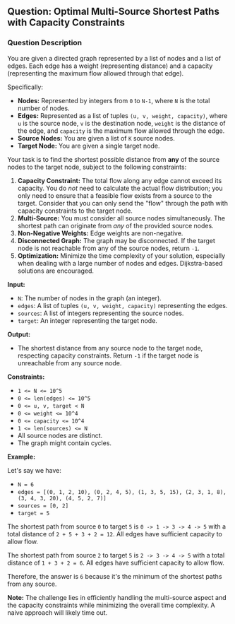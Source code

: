 ## Question: Optimal Multi-Source Shortest Paths with Capacity Constraints

### Question Description

You are given a directed graph represented by a list of nodes and a list of edges. Each edge has a weight (representing distance) and a capacity (representing the maximum flow allowed through that edge).

Specifically:

*   **Nodes:** Represented by integers from `0` to `N-1`, where `N` is the total number of nodes.
*   **Edges:** Represented as a list of tuples `(u, v, weight, capacity)`, where `u` is the source node, `v` is the destination node, `weight` is the distance of the edge, and `capacity` is the maximum flow allowed through the edge.
*   **Source Nodes:** You are given a list of `K` source nodes.
*   **Target Node:** You are given a single target node.

Your task is to find the shortest possible distance from **any** of the source nodes to the target node, subject to the following constraints:

1.  **Capacity Constraint:** The total flow along any edge cannot exceed its capacity. You do *not* need to calculate the actual flow distribution; you only need to ensure that a feasible flow exists from a source to the target.  Consider that you can only send the "flow" through the path with capacity constraints to the target node.
2.  **Multi-Source:** You must consider all source nodes simultaneously. The shortest path can originate from *any* of the provided source nodes.
3.  **Non-Negative Weights:** Edge weights are non-negative.
4.  **Disconnected Graph:** The graph may be disconnected. If the target node is not reachable from any of the source nodes, return `-1`.
5.  **Optimization:** Minimize the time complexity of your solution, especially when dealing with a large number of nodes and edges.  Dijkstra-based solutions are encouraged.

**Input:**

*   `N`: The number of nodes in the graph (an integer).
*   `edges`: A list of tuples `(u, v, weight, capacity)` representing the edges.
*   `sources`: A list of integers representing the source nodes.
*   `target`: An integer representing the target node.

**Output:**

*   The shortest distance from any source node to the target node, respecting capacity constraints. Return `-1` if the target node is unreachable from any source node.

**Constraints:**

*   `1 <= N <= 10^5`
*   `0 <= len(edges) <= 10^5`
*   `0 <= u, v, target < N`
*   `0 <= weight <= 10^4`
*   `0 <= capacity <= 10^4`
*   `1 <= len(sources) <= N`
*   All source nodes are distinct.
*   The graph might contain cycles.

**Example:**

Let's say we have:

*   `N = 6`
*   `edges = [(0, 1, 2, 10), (0, 2, 4, 5), (1, 3, 5, 15), (2, 3, 1, 8), (3, 4, 3, 20), (4, 5, 2, 7)]`
*   `sources = [0, 2]`
*   `target = 5`

The shortest path from source `0` to target `5` is `0 -> 1 -> 3 -> 4 -> 5` with a total distance of `2 + 5 + 3 + 2 = 12`. All edges have sufficient capacity to allow flow.

The shortest path from source `2` to target `5` is `2 -> 3 -> 4 -> 5` with a total distance of `1 + 3 + 2 = 6`. All edges have sufficient capacity to allow flow.

Therefore, the answer is `6` because it's the minimum of the shortest paths from any source.

**Note:** The challenge lies in efficiently handling the multi-source aspect and the capacity constraints while minimizing the overall time complexity. A naive approach will likely time out.
